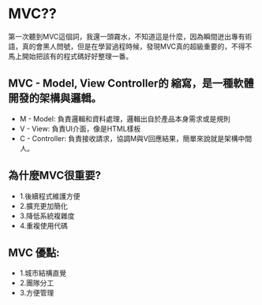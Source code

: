 
# MVC??

第一次聽到MVC這個詞，我還一頭霧水，不知道這是什麼，因為瞬間迸出專有術語，真的會黑人問號，但是在學習過程時候，發現MVC真的超級重要的，不得不馬上開始把該有的程式碼好好整理一番。

## MVC -  Model, View Controller的 縮寫，是一種軟體開發的架構與邏輯。


+ M - Model:  負責邏輯和資料處理，邏輯出自於產品本身需求或是規則
+ V - View:  負責UI介面，像是HTML樣板
+ C - Controller: 負責接收請求，協調M與V回應結果，簡單來說就是架構中間人。


## 為什麼MVC很重要?
+ 1.後續程式維護方便
+ 2.擴充更加簡化
+ 3.降低系統複雜度
+ 4.重複使用代碼


## MVC 優點:
+ 1.城市結構直覺
+ 2.團隊分工
+ 3.方便管理
